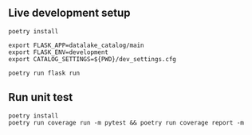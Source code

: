 ## Live development setup

```shell
poetry install

export FLASK_APP=datalake_catalog/main
export FLASK_ENV=development
export CATALOG_SETTINGS=${PWD}/dev_settings.cfg

poetry run flask run
```

## Run unit test

```shell
poetry install
poetry run coverage run -m pytest && poetry run coverage report -m
```